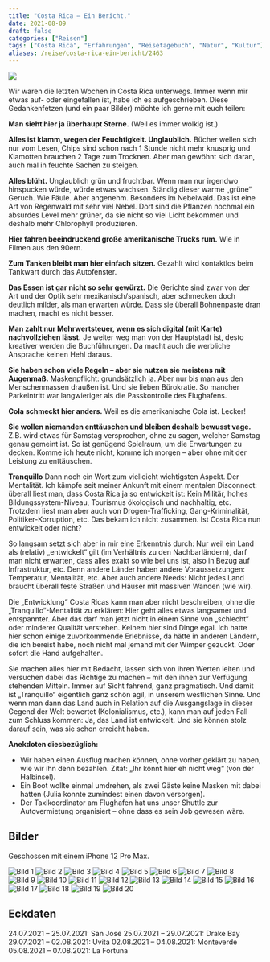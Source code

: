 ```yaml
---
title: "Costa Rica – Ein Bericht."
date: 2021-08-09
draft: false
categories: ["Reisen"]
tags: ["Costa Rica", "Erfahrungen", "Reisetagebuch", "Natur", "Kultur"]
aliases: /reise/costa-rica-ein-bericht/2463
---
```


![](/images/costa.jpg)

Wir waren die letzten Wochen in Costa Rica unterwegs. Immer wenn mir etwas auf- oder eingefallen ist, habe ich es aufgeschrieben. Diese Gedankenfetzen (und ein paar Bilder) möchte ich gerne mit euch teilen:

**Man sieht hier ja überhaupt Sterne.**
(Weil es immer wolkig ist.)

**Alles ist klamm, wegen der Feuchtigkeit. Unglaublich.**
Bücher wellen sich nur vom Lesen, Chips sind schon nach 1 Stunde nicht mehr knusprig und Klamotten brauchen 2 Tage zum Trocknen. Aber man gewöhnt sich daran, auch mal in feuchte Sachen zu steigen.

**Alles blüht.**
Unglaublich grün und fruchtbar. Wenn man nur irgendwo hinspucken würde, würde etwas wachsen. Ständig dieser warme „grüne“ Geruch. Wie Fäule. Aber angenehm. Besonders im Nebelwald. Das ist eine Art von Regenwald mit sehr viel Nebel. Dort sind die Pflanzen nochmal ein absurdes Level mehr grüner, da sie nicht so viel Licht bekommen und deshalb mehr Chlorophyll produzieren.

**Hier fahren beeindruckend große amerikanische Trucks rum.**
Wie in Filmen aus den 90ern.

**Zum Tanken bleibt man hier einfach sitzen.**
Gezahlt wird kontaktlos beim Tankwart durch das Autofenster.

**Das Essen ist gar nicht so sehr gewürzt.**
Die Gerichte sind zwar von der Art und der Optik sehr mexikanisch/spanisch, aber schmecken doch deutlich milder, als man erwarten würde. Dass sie überall Bohnenpaste dran machen, macht es nicht besser.

**Man zahlt nur Mehrwertsteuer, wenn es sich digital (mit Karte) nachvollziehen lässt.**
Je weiter weg man von der Hauptstadt ist, desto kreativer werden die Buchführungen. Da macht auch die werbliche Ansprache keinen Hehl daraus.

**Sie haben schon viele Regeln – aber sie nutzen sie meistens mit Augenmaß.**
Maskenpflicht: grundsätzlich ja. Aber nur bis man aus den Menschenmassen draußen ist. Und sie lieben Bürokratie. So mancher Parkeintritt war langwieriger als die Passkontrolle des Flughafens.

**Cola schmeckt hier anders.**
Weil es die amerikanische Cola ist. Lecker!

**Sie wollen niemanden enttäuschen und bleiben deshalb bewusst vage.**
Z.B. wird etwas für Samstag versprochen, ohne zu sagen, welcher Samstag genau gemeint ist. So ist genügend Spielraum, um die Erwartungen zu decken. Komme ich heute nicht, komme ich morgen – aber ohne mit der Leistung zu enttäuschen.

**Tranquillo**
Dann noch ein Wort zum vielleicht wichtigsten Aspekt. Der Mentalität. Ich kämpfe seit meiner Ankunft mit einem mentalen Disconnect: überall liest man, dass Costa Rica ja so entwickelt ist: Kein Militär, hohes Bildungssystem-Niveau, Tourismus ökologisch und nachhaltig, etc. Trotzdem liest man aber auch von Drogen-Trafficking, Gang-Kriminalität, Politiker-Korruption, etc. Das bekam ich nicht zusammen. Ist Costa Rica nun entwickelt oder nicht?

So langsam setzt sich aber in mir eine Erkenntnis durch: Nur weil ein Land als (relativ) „entwickelt“ gilt (im Verhältnis zu den Nachbarländern), darf man nicht erwarten, dass alles exakt so wie bei uns ist, also in Bezug auf Infrastruktur, etc. Denn andere Länder haben andere Voraussetzungen: Temperatur, Mentalität, etc. Aber auch andere Needs: Nicht jedes Land braucht überall feste Straßen und Häuser mit massiven Wänden (wie wir).

Die „Entwicklung“ Costa Ricas kann man aber nicht beschreiben, ohne die „Tranquillo“-Mentalität zu erklären: Hier geht alles etwas langsamer und entspannter. Aber das darf man jetzt nicht in einem Sinne von „schlecht“ oder minderer Qualität verstehen. Keinem hier sind Dinge egal. Ich hatte hier schon einige zuvorkommende Erlebnisse, da hätte in anderen Ländern, die ich bereist habe, noch nicht mal jemand mit der Wimper gezuckt. Oder sofort die Hand aufgehalten.

Sie machen alles hier mit Bedacht, lassen sich von ihren Werten leiten und versuchen dabei das Richtige zu machen – mit den ihnen zur Verfügung stehenden Mitteln. Immer auf Sicht fahrend, ganz pragmatisch. Und damit ist „Tranquillo“ eigentlich ganz schön agil, in unserem westlichen Sinne. Und wenn man dann das Land auch in Relation auf die Ausgangslage in dieser Gegend der Welt bewertet (Kolonialismus, etc.), kann man auf jeden Fall zum Schluss kommen: Ja, das Land ist entwickelt. Und sie können stolz darauf sein, was sie schon erreicht haben.

**Anekdoten diesbezüglich:**

- Wir haben einen Ausflug machen können, ohne vorher geklärt zu haben, wie wir ihn denn bezahlen. Zitat: „Ihr könnt hier eh nicht weg“ (von der Halbinsel).
- Ein Boot wollte einmal umdrehen, als zwei Gäste keine Masken mit dabei hatten (Julia konnte zumindest einen davon versorgen).
- Der Taxikoordinator am Flughafen hat uns unser Shuttle zur Autovermietung organisiert – ohne dass es sein Job gewesen wäre.

## Bilder

Geschossen mit einem iPhone 12 Pro Max.

![Bild 1](/images/wp/IMG_2341-1024x768.jpg)
![Bild 2](/images/wp/IMG_2342-1024x768.jpg)
![Bild 3](/images/wp/IMG_2366-1024x768.jpg)
![Bild 4](/images/wp/IMG_2432-1024x768.jpg)
![Bild 5](/images/wp/IMG_2436-1024x768.jpg)
![Bild 6](/images/wp/IMG_2449-1024x768.jpg)
![Bild 7](/images/wp/IMG_2506-1024x768.jpg)
![Bild 8](/images/wp/IMG_2520-1024x768.jpg)
![Bild 9](/images/wp/IMG_2562-1024x768.jpg)
![Bild 10](/images/wp/IMG_2589-1024x768.jpg)
![Bild 11](/images/wp/IMG_2603-1024x768.jpg)
![Bild 12](/images/wp/IMG_2630-1024x768.jpg)
![Bild 13](/images/wp/IMG_2639-1024x768.jpg)
![Bild 14](/images/wp/IMG_2648-1024x768.jpg)
![Bild 15](/images/wp/IMG_2671-1024x768.jpg)
![Bild 16](/images/wp/IMG_2692-1-1024x768.jpg)
![Bild 17](/images/wp/IMG_2704-1024x768.jpg)
![Bild 18](/images/wp/IMG_2754-1-1024x768.jpg)
![Bild 19](/images/wp/IMG_9756-1024x768.jpg)
![Bild 20](/images/wp/IMG_9831-1024x768.jpg)

## Eckdaten

24.07.2021 – 25.07.2021: San José
25.07.2021 – 29.07.2021: Drake Bay
29.07.2021 – 02.08.2021: Uvita
02.08.2021 – 04.08.2021: Monteverde
05.08.2021 – 07.08.2021: La Fortuna
